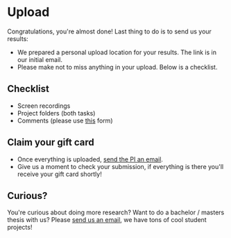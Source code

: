 # Upload

Congratulations, you're almost done! Last thing to do is to send us your results:

 * We prepared a personal upload location for your results. The link is in our initial email.
 * Please make not to miss anything in your upload. Below is a checklist.

## Checklist

 * Screen recordings
 * Project folders (both tasks)
 * Comments (please use <a href="../comments.txt" download>this</a> form)

## Claim your gift card

 * Once everything is uploaded, [send the PI an email](mailto:maximilian.schiedermeier@mail.mcgill.ca).
 * Give us a moment to check your submission, if everything is there you'll receive your gift card shortly!

## Curious?

You're curious about doing more research? Want to do a bachelor / masters thesis with us? Please [send us an email](mailto:maximilian.schiedermeier@mcgill.ca,joerg.kienzle@mcgill.ca), we have tons of cool student projects!

